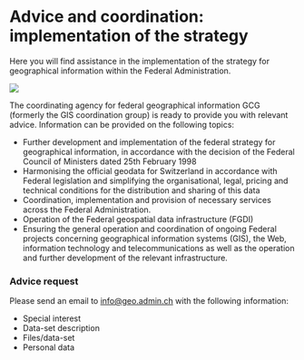 # Advice and coordination: implementation of the strategy

Here you will find assistance in the implementation of the strategy for geographical information within the Federal Administration.

<img src="../../static/cms/geoservices_03.avif">

The coordinating agency for federal geographical information GCG (formerly the GIS coordination group) is ready to provide you with relevant advice. Information can be provided on the following topics:

- Further development and implementation of the federal strategy for geographical information, in accordance with the decision of the Federal Council of Ministers dated 25th February 1998
- Harmonising the official geodata for Switzerland in accordance with Federal legislation and simplifying the organisational, legal, pricing and technical conditions for the distribution and sharing of this data
- Coordination, implementation and provision of necessary services across the Federal Administration.
- Operation of the Federal geospatial data infrastructure (FGDI)
- Ensuring the general operation and coordination of ongoing Federal projects concerning geographical information systems (GIS), the Web, information technology and telecommunications as well as the operation and further development of the relevant infrastructure.

### Advice request

Please send an email to info@geo.admin.ch with the following information:

- Special interest
- Data-set description
- Files/data-set
- Personal data
